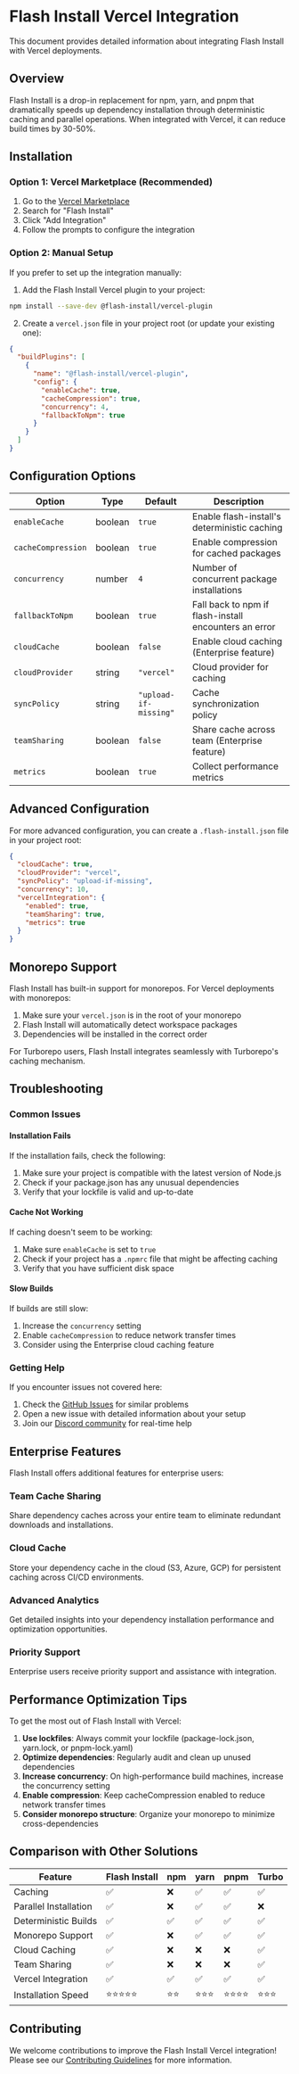 # Flash Install Vercel Integration

This document provides detailed information about integrating Flash Install with Vercel deployments.

## Overview

Flash Install is a drop-in replacement for npm, yarn, and pnpm that dramatically speeds up dependency installation through deterministic caching and parallel operations. When integrated with Vercel, it can reduce build times by 30-50%.

## Installation

### Option 1: Vercel Marketplace (Recommended)

1. Go to the [Vercel Marketplace](https://vercel.com/integrations)
2. Search for "Flash Install"
3. Click "Add Integration"
4. Follow the prompts to configure the integration

### Option 2: Manual Setup

If you prefer to set up the integration manually:

1. Add the Flash Install Vercel plugin to your project:

```bash
npm install --save-dev @flash-install/vercel-plugin
```

2. Create a `vercel.json` file in your project root (or update your existing one):

```json
{
  "buildPlugins": [
    {
      "name": "@flash-install/vercel-plugin",
      "config": {
        "enableCache": true,
        "cacheCompression": true,
        "concurrency": 4,
        "fallbackToNpm": true
      }
    }
  ]
}
```

## Configuration Options

| Option | Type | Default | Description |
|--------|------|---------|-------------|
| `enableCache` | boolean | `true` | Enable flash-install's deterministic caching |
| `cacheCompression` | boolean | `true` | Enable compression for cached packages |
| `concurrency` | number | `4` | Number of concurrent package installations |
| `fallbackToNpm` | boolean | `true` | Fall back to npm if flash-install encounters an error |
| `cloudCache` | boolean | `false` | Enable cloud caching (Enterprise feature) |
| `cloudProvider` | string | `"vercel"` | Cloud provider for caching |
| `syncPolicy` | string | `"upload-if-missing"` | Cache synchronization policy |
| `teamSharing` | boolean | `false` | Share cache across team (Enterprise feature) |
| `metrics` | boolean | `true` | Collect performance metrics |

## Advanced Configuration

For more advanced configuration, you can create a `.flash-install.json` file in your project root:

```json
{
  "cloudCache": true,
  "cloudProvider": "vercel",
  "syncPolicy": "upload-if-missing",
  "concurrency": 10,
  "vercelIntegration": {
    "enabled": true,
    "teamSharing": true,
    "metrics": true
  }
}
```

## Monorepo Support

Flash Install has built-in support for monorepos. For Vercel deployments with monorepos:

1. Make sure your `vercel.json` is in the root of your monorepo
2. Flash Install will automatically detect workspace packages
3. Dependencies will be installed in the correct order

For Turborepo users, Flash Install integrates seamlessly with Turborepo's caching mechanism.

## Troubleshooting

### Common Issues

#### Installation Fails

If the installation fails, check the following:

1. Make sure your project is compatible with the latest version of Node.js
2. Check if your package.json has any unusual dependencies
3. Verify that your lockfile is valid and up-to-date

#### Cache Not Working

If caching doesn't seem to be working:

1. Make sure `enableCache` is set to `true`
2. Check if your project has a `.npmrc` file that might be affecting caching
3. Verify that you have sufficient disk space

#### Slow Builds

If builds are still slow:

1. Increase the `concurrency` setting
2. Enable `cacheCompression` to reduce network transfer times
3. Consider using the Enterprise cloud caching feature

### Getting Help

If you encounter issues not covered here:

1. Check the [GitHub Issues](https://github.com/flash-install-cli/flash-install/issues) for similar problems
2. Open a new issue with detailed information about your setup
3. Join our [Discord community](https://discord.gg/flash-install) for real-time help

## Enterprise Features

Flash Install offers additional features for enterprise users:

### Team Cache Sharing

Share dependency caches across your entire team to eliminate redundant downloads and installations.

### Cloud Cache

Store your dependency cache in the cloud (S3, Azure, GCP) for persistent caching across CI/CD environments.

### Advanced Analytics

Get detailed insights into your dependency installation performance and optimization opportunities.

### Priority Support

Enterprise users receive priority support and assistance with integration.

## Performance Optimization Tips

To get the most out of Flash Install with Vercel:

1. **Use lockfiles**: Always commit your lockfile (package-lock.json, yarn.lock, or pnpm-lock.yaml)
2. **Optimize dependencies**: Regularly audit and clean up unused dependencies
3. **Increase concurrency**: On high-performance build machines, increase the concurrency setting
4. **Enable compression**: Keep cacheCompression enabled to reduce network transfer times
5. **Consider monorepo structure**: Organize your monorepo to minimize cross-dependencies

## Comparison with Other Solutions

| Feature | Flash Install | npm | yarn | pnpm | Turbo |
|---------|--------------|-----|------|------|-------|
| Caching | ✅ | ❌ | ✅ | ✅ | ✅ |
| Parallel Installation | ✅ | ❌ | ✅ | ✅ | ❌ |
| Deterministic Builds | ✅ | ✅ | ✅ | ✅ | ✅ |
| Monorepo Support | ✅ | ❌ | ✅ | ✅ | ✅ |
| Cloud Caching | ✅ | ❌ | ❌ | ❌ | ✅ |
| Team Sharing | ✅ | ❌ | ❌ | ❌ | ✅ |
| Vercel Integration | ✅ | ✅ | ✅ | ✅ | ✅ |
| Installation Speed | ⭐⭐⭐⭐⭐ | ⭐⭐ | ⭐⭐⭐ | ⭐⭐⭐⭐ | ⭐⭐⭐ |

## Contributing

We welcome contributions to improve the Flash Install Vercel integration! Please see our [Contributing Guidelines](https://github.com/flash-install-cli/flash-install/blob/main/CONTRIBUTING.md) for more information.
